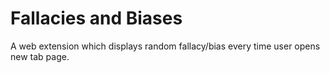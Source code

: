 # Fallacies and Biases

A web extension which displays random fallacy/bias every time user opens new tab page.
